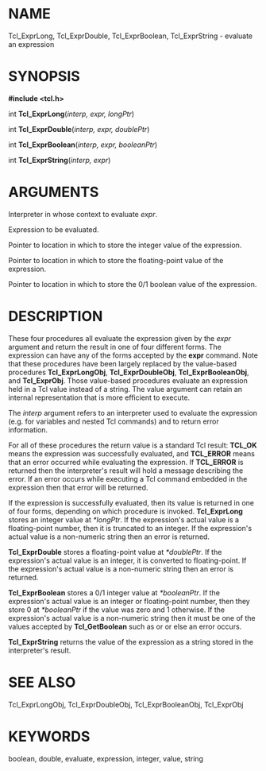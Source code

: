 # NAME

Tcl_ExprLong, Tcl_ExprDouble, Tcl_ExprBoolean, Tcl_ExprString - evaluate
an expression

# SYNOPSIS

**#include \<tcl.h\>**

int **Tcl_ExprLong**(*interp, expr, longPtr*)

int **Tcl_ExprDouble**(*interp, expr, doublePtr*)

int **Tcl_ExprBoolean**(*interp, expr, booleanPtr*)

int **Tcl_ExprString**(*interp, expr*)

# ARGUMENTS

Interpreter in whose context to evaluate *expr*.

Expression to be evaluated.

Pointer to location in which to store the integer value of the
expression.

Pointer to location in which to store the floating-point value of the
expression.

Pointer to location in which to store the 0/1 boolean value of the
expression.

# DESCRIPTION

These four procedures all evaluate the expression given by the *expr*
argument and return the result in one of four different forms. The
expression can have any of the forms accepted by the **expr** command.
Note that these procedures have been largely replaced by the value-based
procedures **Tcl_ExprLongObj**, **Tcl_ExprDoubleObj**,
**Tcl_ExprBooleanObj**, and **Tcl_ExprObj**. Those value-based
procedures evaluate an expression held in a Tcl value instead of a
string. The value argument can retain an internal representation that is
more efficient to execute.

The *interp* argument refers to an interpreter used to evaluate the
expression (e.g. for variables and nested Tcl commands) and to return
error information.

For all of these procedures the return value is a standard Tcl result:
**TCL_OK** means the expression was successfully evaluated, and
**TCL_ERROR** means that an error occurred while evaluating the
expression. If **TCL_ERROR** is returned then the interpreter\'s result
will hold a message describing the error. If an error occurs while
executing a Tcl command embedded in the expression then that error will
be returned.

If the expression is successfully evaluated, then its value is returned
in one of four forms, depending on which procedure is invoked.
**Tcl_ExprLong** stores an integer value at *\*longPtr*. If the
expression\'s actual value is a floating-point number, then it is
truncated to an integer. If the expression\'s actual value is a
non-numeric string then an error is returned.

**Tcl_ExprDouble** stores a floating-point value at *\*doublePtr*. If
the expression\'s actual value is an integer, it is converted to
floating-point. If the expression\'s actual value is a non-numeric
string then an error is returned.

**Tcl_ExprBoolean** stores a 0/1 integer value at *\*booleanPtr*. If the
expression\'s actual value is an integer or floating-point number, then
they store 0 at *\*booleanPtr* if the value was zero and 1 otherwise. If
the expression\'s actual value is a non-numeric string then it must be
one of the values accepted by **Tcl_GetBoolean** such as or or else an
error occurs.

**Tcl_ExprString** returns the value of the expression as a string
stored in the interpreter\'s result.

# SEE ALSO

Tcl_ExprLongObj, Tcl_ExprDoubleObj, Tcl_ExprBooleanObj, Tcl_ExprObj

# KEYWORDS

boolean, double, evaluate, expression, integer, value, string

<!---
Copyright (c) 1989-1993 The Regents of the University of California
Copyright (c) 1994-1997 Sun Microsystems, Inc
-->

